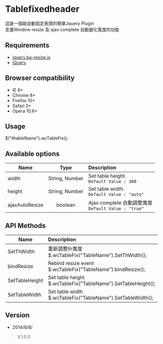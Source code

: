 Tablefixedheader 
===========
這是一個能自動固定表頭的簡單Jquery Plugin <br />
支援Window resize 及 ajax complete 自動變化寬度的功能

## Requirements

  * [jquery.ba-resize.js](https://raw.githubusercontent.com/cowboy/jquery-resize/v1.1/jquery.ba-resize.js)
  * [jQuery](http://jquery.com/)

## Browser compatibility

  * IE 8+
  * Chrome 8+
  * Firefox 10+
  * Safari 3+
  * Opera 10.6+

## Usage

  $("#tableName").wcTableFix();
  
## Available options

| Name           | Type           | Description  |
| -------------  |:--------------:| :------------|
| width          | String, Number |Set table height. <br />`Default Value : 300` |
| height         | String, Number |Set table width. <br />`Default Value : "auto"`|
| ajaxAutoResize | boolean        |Ajax complete 自動調整寬度 <br />`Default Value : "true"`|

## API Methods

| Name           | Description   | 
| -------------  |:--------------| 
| SetThWidth     | 重新調整th寬度 <br /> $.wcTableFix("TableName").SetThWidth(); |
| bindResize     | Rebind resize event <br /> $.wcTableFix("TableName").bindResize(); |
| SetTableHeight | Set table height <br /> $.wcTableFix("TableName").SetTableHeight();       |
| SetTableWidth  | Set table width <br /> $.wcTableFix("TableName").SetTableWidth();       |

## Version

* 2014/8/8/  
> V.1.0.0

##
